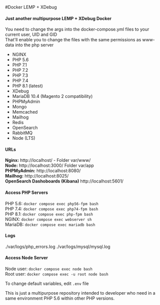 #Docker LEMP + XDebug

#### Just another multipurpose LEMP + XDebug Docker

You need to change the args into the docker-compose.yml files to your current user, UID and GID \
That'll enable you to change the files with the same permissions as www-data into the php server 

* NGINX
* PHP 5.6
* PHP 7.1
* PHP 7.2
* PHP 7.3
* PHP 7.4
* PHP 8.1 (latest)
* XDebug
* MariaDB 10.4 (Magento 2 compatibility)
* PHPMyAdmin
* Mongo
* Memcached
* Mailhog
* Redis
* OpenSearch
* RabbitMQ
* Node (LTS)

#### URLs
**Nginx:** http://localhost/ - Folder var/www/  
**Node:** http://localhost:3000/ Folder var/app    
**PHPMyAdmin:** http://localhost:8080/  
**Mailhog:** http://localhost:8025/  
**OpenSearch Dashoboards (Kibana)** http://localhost:5601/  

#### Access PHP Servers  
PHP 5.6: `docker compose exec php56-fpm bash`  
PHP 7.4: `docker compose exec php74-fpm bash`  
PHP 8.1: `docker compose exec php-fpm bash`  
NGINX: `docker compose exec webserver sh`  
MariaDB: `docker compose exec mariadb bash`

#### Logs
./var/logs/php_errors.log
./var/logs/mysql/mysql.log

#### Access Node Server
Node user: `docker compose exec node bash`  
Root user: `docker compose exec -u root node bash`

To change default variables, edit `.env`  file 

This is just a multipurpose repository intended to developer who need in a same environment PHP 5.6 within other PHP versions.
